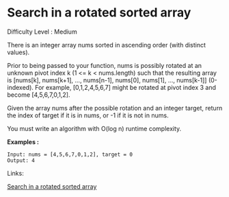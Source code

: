# Search in a rotated sorted array

Difficulty Level : Medium

There is an integer array nums sorted in ascending order (with distinct values).

Prior to being passed to your function, nums is possibly rotated at an unknown pivot index k (1 <= k < nums.length) such that the resulting array is [nums[k], nums[k+1], ..., nums[n-1], nums[0], nums[1], ..., nums[k-1]] (0-indexed). For example, [0,1,2,4,5,6,7] might be rotated at pivot index 3 and become [4,5,6,7,0,1,2].

Given the array nums after the possible rotation and an integer target, return the index of target if it is in nums, or -1 if it is not in nums.

You must write an algorithm with O(log n) runtime complexity.

**Examples :**

```
Input: nums = [4,5,6,7,0,1,2], target = 0
Output: 4
```

Links:

[Search in a rotated sorted array](https://leetcode.com/problems/search-in-rotated-sorted-array/description/)
